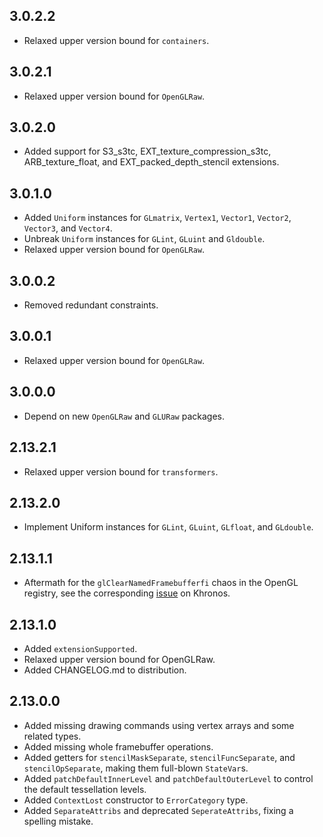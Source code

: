 3.0.2.2
-------
* Relaxed upper version bound for `containers`.

3.0.2.1
-------
* Relaxed upper version bound for `OpenGLRaw`.

3.0.2.0
-------
* Added support for S3_s3tc, EXT_texture_compression_s3tc, ARB_texture_float, and EXT_packed_depth_stencil extensions.

3.0.1.0
-------
* Added `Uniform` instances for `GLmatrix`, `Vertex1`, `Vector1`, `Vector2`, `Vector3`, and `Vector4`.
* Unbreak `Uniform` instances for `GLint`, `GLuint` and `Gldouble`.
* Relaxed upper version bound for `OpenGLRaw`.

3.0.0.2
-------
* Removed redundant constraints.

3.0.0.1
-------
* Relaxed upper version bound for `OpenGLRaw`.

3.0.0.0
-------
* Depend on new `OpenGLRaw` and `GLURaw` packages.

2.13.2.1
--------
* Relaxed upper version bound for `transformers`.

2.13.2.0
--------
* Implement Uniform instances for `GLint`, `GLuint`, `GLfloat`, and `GLdouble`.

2.13.1.1
--------
* Aftermath for the `glClearNamedFramebufferfi` chaos in the OpenGL registry,
  see the corresponding
  [issue](https://www.khronos.org/bugzilla/show_bug.cgi?id=1394) on Khronos.

2.13.1.0
--------
* Added `extensionSupported`.
* Relaxed upper version bound for OpenGLRaw.
* Added CHANGELOG.md to distribution.

2.13.0.0
--------
* Added missing drawing commands using vertex arrays and some related types.
* Added missing whole framebuffer operations.
* Added getters for `stencilMaskSeparate`, `stencilFuncSeparate`, and `stencilOpSeparate`, making them full-blown `StateVar`s.
* Added `patchDefaultInnerLevel` and `patchDefaultOuterLevel` to control the default tessellation levels.
* Added `ContextLost` constructor to `ErrorCategory` type.
* Added `SeparateAttribs` and deprecated `SeperateAttribs`, fixing a spelling mistake.
